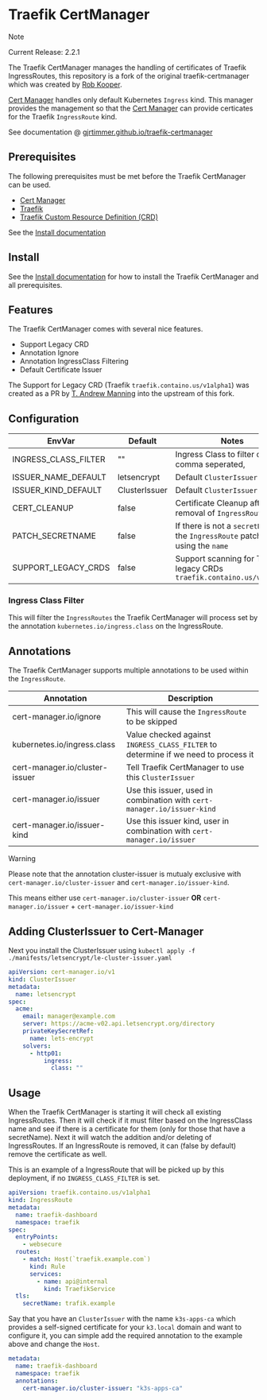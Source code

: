 # Traefik CertManager

> [!NOTE]
>
> Current Release: 2.2.1

The Traefik CertManager manages the handling of certificates of Traefik IngressRoutes,
this repository is a fork of the original traefik-certmanager which was created by [Rob Kooper](https://github.com/robkooper).

[Cert Manager](https://cert-manager.io) handles only default Kubernetes `Ingress` kind.
This manager provides the management so that the [Cert Manager](https://cert-manager.io)
can provide certicates for the Traefik `IngressRoute` kind.

See documentation @ [gjrtimmer.github.io/traefik-certmanager](https://gjrtimmer.github.io/traefik-certmanager)

## Prerequisites

The following prerequisites must be met before the Traefik CertManager can be used.

- [Cert Manager](https://cert-manager.io)
- [Traefik](https://traefik.io)
- [Traefik Custom Resource Definition (CRD)](https://doc.traefik.io/traefik/reference/dynamic-configuration/kubernetes-crd/)

See the [Install documentation](./INSTALL.md)

## Install

See the [Install documentation](./INSTALL.md) for how to install the Traefik CertManager and all prerequisites.

## Features

The Traefik CertManager comes with several nice features.

- Support Legacy CRD
- Annotation Ignore
- Annotation IngressClass Filtering
- Default Certificate Issuer

The Support for Legacy CRD (Traefik `traefik.containo.us/v1alpha1`) was created as a PR
by [T. Andrew Manning](https://github.com/manning-ncsa) into the upstream of this fork.

## Configuration

| EnvVar               | Default       | Notes                                                                             |
| -------------------- | ------------- | --------------------------------------------------------------------------------- |
| INGRESS_CLASS_FILTER | ""            | Ingress Class to filter on, comma seperated,                                      |
| ISSUER_NAME_DEFAULT  | letsencrypt   | Default `ClusterIssuer`                                                           |
| ISSUER_KIND_DEFAULT  | ClusterIssuer | Default `ClusterIssuer` King                                                      |
| CERT_CLEANUP         | false         | Certificate Cleanup after removal of `IngressRoute`                               |
| PATCH_SECRETNAME     | false         | If there is not a `secretName` in the `IngressRoute` patch it by using the `name` |
| SUPPORT_LEGACY_CRDS  | false         | Support scanning for Traefik legacy CRDs `traefik.containo.us/v1alpha1`           |

### Ingress Class Filter

This will filter the `IngressRoutes` the Traefik CertManager will process set by the annotation `kubernetes.io/ingress.class` on the IngressRoute.

## Annotations

The Traefik CertManager supports multiple annotations to be used within the `IngressRoute`.

| Annotation                     | Description                                                                        |
| ------------------------------ | ---------------------------------------------------------------------------------- |
| cert-manager.io/ignore         | This will cause the `IngressRoute` to be skipped                                   |
| kubernetes.io/ingress.class    | Value checked against `INGRESS_CLASS_FILTER` to determine if we need to process it |
| cert-manager.io/cluster-issuer | Tell Traefik CertManager to use this `ClusterIssuer`                               |
| cert-manager.io/issuer         | Use this issuer, used in combination with `cert-manager.io/issuer-kind`            |
| cert-manager.io/issuer-kind    | Use this issuer kind, user in combination with `cert-manager.io/issuer`            |

> [!WARNING]
>
> Please note that the annotation cluster-issuer is mutualy exclusive with `cert-manager.io/cluster-issuer` and
> `cert-manager.io/issuer-kind`.
>
> This means either use
> `cert-manager.io/cluster-issuer`
> **OR**
> `cert-manager.io/issuer` + `cert-manager.io/issuer-kind`

## Adding ClusterIssuer to Cert-Manager

Next you install the ClusterIssuer using `kubectl apply -f ./manifests/letsencrypt/le-cluster-issuer.yaml`

```yaml
apiVersion: cert-manager.io/v1
kind: ClusterIssuer
metadata:
  name: letsencrypt
spec:
  acme:
    email: manager@example.com
    server: https://acme-v02.api.letsencrypt.org/directory
    privateKeySecretRef:
      name: lets-encrypt
    solvers:
      - http01:
          ingress:
            class: ""
```

## Usage

When the Traefik CertManager is starting it will check all existing IngressRoutes.
Then it will check if it must filter based on the IngressClass name and see if there is a certificate for them (only for those that have a secretName).
Next it will watch the addition and/or deleting of IngressRoutes.
If an IngressRoute is removed, it can (false by default) remove the certificate as well.

This is an example of a IngressRoute that will be picked up by this deployment,
if no `INGRESS_CLASS_FILTER` is set.

```yaml
apiVersion: traefik.containo.us/v1alpha1
kind: IngressRoute
metadata:
  name: traefik-dashboard
  namespace: traefik
spec:
  entryPoints:
    - websecure
  routes:
    - match: Host(`traefik.example.com`)
      kind: Rule
      services:
        - name: api@internal
          kind: TraefikService
  tls:
    secretName: trafik.example
```

Say that you have an `ClusterIssuer` with the name `k3s-apps-ca` which provides a self-signed certificate
for your `k3.local` domain and want to configure it, you can simple add the required annotation to the
example above and change the `Host`.

```yaml
metadata:
  name: traefik-dashboard
  namespace: traefik
  annotations:
    cert-manager.io/cluster-issuer: "k3s-apps-ca"
```
